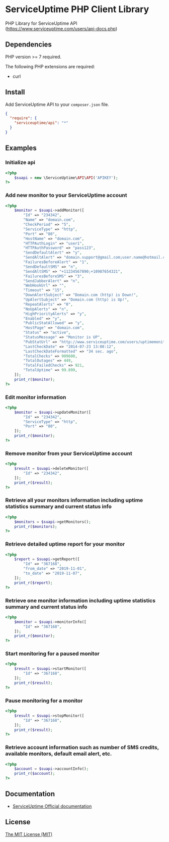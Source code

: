 # ServiceUptime PHP Client Library

PHP Library for ServiceUptime API (https://www.serviceuptime.com/users/api-docs.php)


## Dependencies

PHP version >= 7 required.

The following PHP extensions are required:

* curl

## Install

Add ServiceUptime API to your `composer.json` file. 

```json
{
  "require": {
    "serviceuptime/api": "*"
  }
}
```

## Examples

### Initialize api 
```php
<?php
    $suapi = new \ServiceUptime\API\API('APIKEY');
?>
```

### Add new monitor to your ServiceUptime account
```php
<?php
    $monitor = $suapi->addMonitor([
		"Id" => "234342",
		"Name" => "domain.com",
		"CheckPeriod" => "5",
		"ServiceType" => "http",
		"Port" => "80",
		"HostName" => "domain.com",
		"HTTPAuthLogin" => "user1",
		"HTTPAuthPassword" => "pass123",
		"SendDefaultAlert" => "y",
		"SendAltAlert" => "domain.support@gmail.com;user.name@hotmail.com;tech@domain.com",
		"FailuresBeforeAlert" => "1",
		"SendDefaultSMS" => "n",
		"SendAltSMS" => "+11234567890;+10987654321",
		"FailuresBeforeSMS" => "3",
		"SendJabberAlert" => "n",
		"WebHookUrl" => "",
		"Timeout" => "15",
		"DownAlertSubject" => "Domain.com (http) is Down!",
		"UpAlertSubject" => "Domain.com (http) is Up!",
		"RepeatAlerts" => "0",
		"NoUpAlerts" => "n",
		"HighPriorityAlerts" => "y",
		"Enabled" => "y",
		"PublicStatAllowed" => "y",
		"HostPage" => "domain.com",
		"Status" => "active",
		"StatusMessage" => "Monitor is UP",
		"PubStatUrl" => "http://www.serviceuptime.com/users/uptimemonitoring.php?S=e4c9e21eb1222a4adb4a1da4cbc4a653&Id=234342",
		"LastCheckDate" => "2014-07-23 13:08:12",
		"LastCheckDateFormatted" => "34 sec. ago",
		"TotalChecks" => 909600,
		"TotalOutages" => 449,
		"TotalFailedChecks" => 921,
		"TotalUptime" => 99.899,
    ]);
    print_r($monitor);
?>
```

### Edit monitor information
```php
<?php
    $monitor = $suapi->updateMonitor([
		"Id" => "234342",
		"ServiceType" => "http",
		"Port" => "80",
    ]);
    print_r($monitor);
?>
```

### Remove monitor from your ServiceUptime account
```php
<?php
    $result = $suapi->deleteMonitor([
        "Id" => "234342",
    ]);
    print_r($result);
?>
```

### Retrieve all your monitors information including uptime statistics summary and current status info
```php
<?php
    $monitors = $suapi->getMonitors();
    print_r($monitors);
?>
```

### Retrieve detailed uptime report for your monitor
```php
<?php
    $report = $suapi->getReport([
        "Id" => "367168",
        "from_date" => "2019-11-01",
        "to_date" => "2019-11-07",
    ]);
    print_r($report);
?>
```

### Retrieve one monitor information including uptime statistics summary and current status info
```php
<?php
    $monitor = $suapi->monitorInfo([
        "Id" => "367168",
    ]);
    print_r($monitor);
?>
```

### Start monitoring for a paused monitor
```php
<?php
    $result = $suapi->startMonitor([
        "Id" => "367168",
    ]);
    print_r($result);
?>
```

### Pause monitoring for a monitor
```php
<?php
    $result = $suapi->stopMonitor([
        "Id" => "367168",
    ]);
    print_r($result);
?>
```

### Retrieve account information such as number of SMS credits, available monitors, default email alert, etc.
```php
<?php
    $account = $suapi->accountInfo();
    print_r($account);
?>
```

## Documentation

 * [ServiceUptime Official documentation](https://www.serviceuptime.com/users/api-docs.php)

## License

[The MIT License (MIT)](LICENSE.txt)
